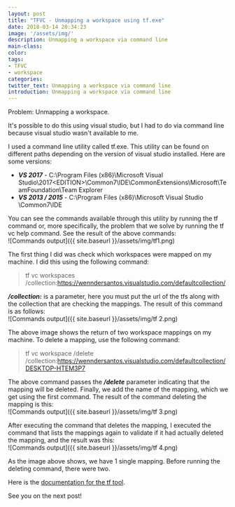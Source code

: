 ```yaml
---
layout: post
title: "TFVC - Unmapping a workspace using tf.exe"
date: 2018-03-14 20:34:23
image: '/assets/img/'
description: Unmapping a workspace via command line
main-class:
color:
tags:
- TFVC
- workspace
categories:
twitter_text: Unmapping a workspace via command line
introduction: Unmapping a workspace via command line
---
```


Problem: Unmapping a workspace.  

It's possible to do this using visual studio, but I had to do via command line because visual studio wasn't available to me.  

I used a command line utility called tf.exe. This utility can be found on different paths depending on the version of visual studio installed. Here are some versions:

* ***VS 2017*** - C:\Program Files (x86)\Microsoft Visual Studio\2017\<EDITION>\Common7\IDE\CommonExtensions\Microsoft\TeamFoundation\Team Explorer
* ***VS 2013 / 2015*** - C:\Program Files (x86)\Microsoft Visual Studio <version>\Common7\IDE

You can see the commands available through this utility by running the tf command or, more specifically, the problem that we solve by running the tf vc help command. See the result of the above commands:  
![Commands output]({{ site.baseurl }}/assets/img/tf1.png)

The first thing I did was check which workspaces were mapped on my machine. I did this using the following command:
> tf vc workspaces /collection:https://wenndersantos.visualstudio.com/defaultcollection/

***/collection:*** is a parameter, here you must put the url of the tfs along with the collection that are checking the mappings. The result of this command is as follows:  
![Commands output]({{ site.baseurl }}/assets/img/tf 2.png)  

The above image shows the return of two workspace mappings on my machine. To delete a mapping, use the following command:
> tf vc workspace /delete /collection:https://wenndersantos.visualstudio.com/defaultcollection/DESKTOP-HTEM3P7

The above command passes the ***/delete*** parameter indicating that the mapping will be deleted. Finally, we add the name of the mapping, which we get using the first command. The result of the command deleting the mapping is this:  
![Commands output]({{ site.baseurl }}/assets/img/tf 3.png)  

After executing the command that deletes the mapping, I executed the command that lists the mappings again to validate if it had actually deleted the mapping, and the result was this:  
![Commands output]({{ site.baseurl }}/assets/img/tf 4.png)  

As the image above shows, we have 1 single mapping. Before running the deleting command, there were two.

Here is the [documentation for the tf tool](https://www.visualstudio.com/en-us/docs/tfvc/use-team-foundation-version-control-commands).

See you on the next post!